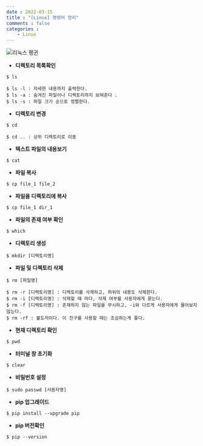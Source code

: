 ```yaml
---
date : 2022-03-15
title : "[Linux] 명령어 정리"
comments : false
categories : 
    - Linux
---
```

![리눅스 펭귄](https://t1.daumcdn.net/cfile/tistory/2540EA4456404B7A1D)
- **디렉토리 목록확인**
```
$ ls
```
```
$ ls -l : 자세한 내용까지 출력한다.
$ ls -a : 숨겨진 파일이나 디렉토리까지 보여준다 .
$ ls -s : 파일 크기 순으로 정렬한다.
```


- **디렉토리 변경**
```
$ cd
```
```
$ cd .. : 상위 디렉토리로 이동
```
- **텍스트 파일의 내용보기**
```
$ cat
```
- **파일 복사**
```
$ cp file_1 file_2
```
- **파일을 디렉토리에 복사**
```
$ cp file_1 dir_1
```
- **파일의 존재 여부 확인**
```
$ which
```
- **디렉토리 생성**
```
$ mkdir [디렉토리명]
```
- **파일 및 디렉토리 삭제**
```
$ rm [파일명]
```
```
$ rm -r [디렉토리명] : 디렉토리를 삭제하고, 하위의 내용도 삭제한다.
$ rm -i [디렉토리명] : 삭제할 때 마다, 삭제 여부를 사용자에게 묻는다.
$ rm -f [디렉토리명] : 존재하지 않는 파일을 무시하고, -i와 다르게 사용자에게 물어보지 않는다. 
$ rm -rf : 불도저이다. 이 친구를 사용할 때는 조심하는게 좋다.
```
- **현재 디렉토리 확인**
```
$ pwd
```
- **터미널 창 초기화**
```
$ clear
```
- **비밀번호 설정**
```
$ sudo passwd [사용자명]
```
- **pip 업그레이드**
```
$ pip install --upgrade pip
```
- **pip 버전확인**
```
$ pip --version
```